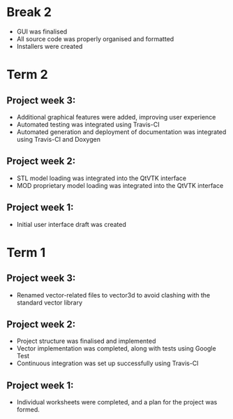 # Break 2
- GUI was finalised
- All source code was properly organised and formatted
- Installers were created

# Term 2
## Project week 3:
- Additional graphical features were added, improving user experience
- Automated testing was integrated using Travis-CI
- Automated generation and deployment of documentation was integrated
using Travis-CI and Doxygen

## Project week 2:
- STL model loading was integrated into the QtVTK interface
- MOD proprietary model loading was integrated into the QtVTK interface

## Project week 1:
- Initial user interface draft was created


# Term 1
## Project week 3:
- Renamed vector-related files to vector3d to avoid clashing with the standard
vector library

## Project week 2:

- Project structure was finalised and implemented
- Vector implementation was completed, along with tests using Google Test
- Continuous integration was set up successfully using Travis-CI


## Project week 1:

- Individual worksheets were completed, and a plan for the project was formed.